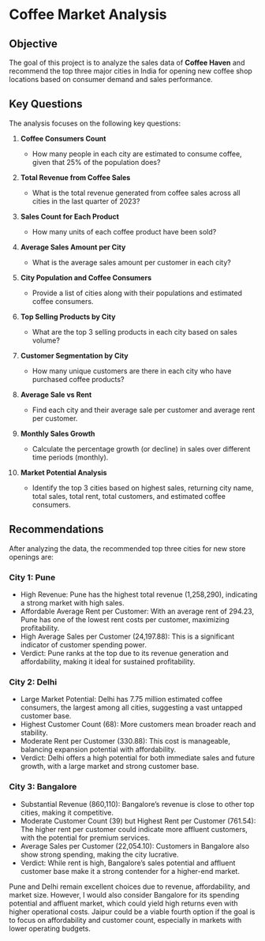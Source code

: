 # Coffee Market Analysis

## Objective
The goal of this project is to analyze the sales data of **Coffee Haven** and recommend the top three major cities in India for opening new coffee shop locations based on consumer demand and sales performance.

## Key Questions
The analysis focuses on the following key questions:

1. **Coffee Consumers Count**
   - How many people in each city are estimated to consume coffee, given that 25% of the population does?

2. **Total Revenue from Coffee Sales**
   - What is the total revenue generated from coffee sales across all cities in the last quarter of 2023?

3. **Sales Count for Each Product**
   - How many units of each coffee product have been sold?

4. **Average Sales Amount per City**
   - What is the average sales amount per customer in each city?

5. **City Population and Coffee Consumers**
   - Provide a list of cities along with their populations and estimated coffee consumers.

6. **Top Selling Products by City**
   - What are the top 3 selling products in each city based on sales volume?

7. **Customer Segmentation by City**
   - How many unique customers are there in each city who have purchased coffee products?

8. **Average Sale vs Rent**
   - Find each city and their average sale per customer and average rent per customer.

9. **Monthly Sales Growth**
   - Calculate the percentage growth (or decline) in sales over different time periods (monthly).

10. **Market Potential Analysis**
    - Identify the top 3 cities based on highest sales, returning city name, total sales, total rent, total customers, and estimated coffee consumers.

## Recommendations
After analyzing the data, the recommended top three cities for new store openings are:
### City 1: Pune
- High Revenue: Pune has the highest total revenue (1,258,290), indicating a strong market with high sales.
- Affordable Average Rent per Customer: With an average rent of 294.23, Pune has one of the lowest rent costs per customer, maximizing profitability.
- High Average Sales per Customer (24,197.88): This is a significant indicator of customer spending power.
- Verdict: Pune ranks at the top due to its revenue generation and affordability, making it ideal for sustained profitability.
### City 2: Delhi
- Large Market Potential: Delhi has 7.75 million estimated coffee consumers, the largest among all cities, suggesting a vast untapped customer base.
- Highest Customer Count (68): More customers mean broader reach and stability.
- Moderate Rent per Customer (330.88): This cost is manageable, balancing expansion potential with affordability.
- Verdict: Delhi offers a high potential for both immediate sales and future growth, with a large market and strong customer base.
### City 3: Bangalore
- Substantial Revenue (860,110): Bangalore’s revenue is close to other top cities, making it competitive.
- Moderate Customer Count (39) but Highest Rent per Customer (761.54): The higher rent per customer could indicate more affluent customers, with the potential for premium services.
- Average Sales per Customer (22,054.10): Customers in Bangalore also show strong spending, making the city lucrative.
- Verdict: While rent is high, Bangalore’s sales potential and affluent customer base make it a strong contender for a higher-end market.

Pune and Delhi remain excellent choices due to revenue, affordability, and market size. However, I would also consider Bangalore for its spending potential and affluent market, which could yield high returns even with higher operational costs.
Jaipur could be a viable fourth option if the goal is to focus on affordability and customer count, especially in markets with lower operating budgets.
